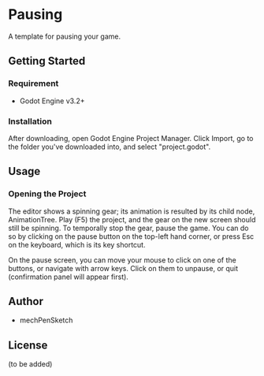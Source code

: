 # Pausing
A template for pausing your game.

## Getting Started
### Requirement
* Godot Engine v3.2+

### Installation
After downloading, open Godot Engine Project Manager. Click Import, go to the folder you've downloaded into, and select "project.godot".

## Usage
### Opening the Project
The editor shows a spinning gear; its animation is resulted by its child node, AnimationTree. Play (F5) the project, and the gear on the new screen should still be spinning. To temporally stop the gear, pause the game. You can do so by clicking on the pause button on the top-left hand corner, or press Esc on the keyboard, which is its key shortcut.

On the pause screen, you can move your mouse to click on one of the buttons, or navigate with arrow keys. Click on them to unpause, or quit (confirmation panel will appear first).

## Author
* mechPenSketch

## License
(to be added)
